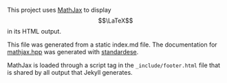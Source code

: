 This project uses [MathJax](https://mathjax.org) to display $$\LaTeX$$ in its HTML output.

This file was generated from a static index.md file. The documentation for
[mathjax.hpp](./generated/markdown/doc_mathjax.md) was generated with
[standardese](https://github.com/standardese/standardese).

MathJax is loaded through a script tag in the `_include/footer.html` file that
is shared by all output that Jekyll generates.
